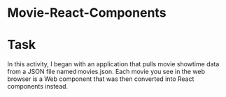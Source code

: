 # Movie-React-Components
<h1>Task</h1>
<p>In this activity, I began with an application that pulls movie showtime data from a JSON file named movies.json. Each movie you see in the web browser is a Web component that was then converted into React components instead.</p>
